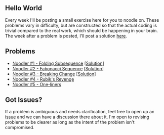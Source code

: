 ## Hello World

Every week I'll be posting a small exercise here for you to noodle on. These problems vary in difficulty, but are constructed so that the actual coding is trivial compared to the real work, which should be happening in your brain. The week after a problem is posted, I'll post a solution [here](https://github.com/whoshuu/weekly-noodler/tree/master/solutions). 

## Problems

* [Noodler #1 - Folding Subsequence](https://github.com/whoshuu/weekly-noodler/blob/master/folding-subsequence.md) [[Solution](https://github.com/whoshuu/weekly-noodler/tree/master/solutions/folding-subsequence/solution.md)]
* [Noodler #2 - Fabonacci Sequence](https://github.com/whoshuu/weekly-noodler/blob/master/fabonacci-sequence.md) [[Solution](https://github.com/whoshuu/weekly-noodler/tree/master/solutions/fabonacci-sequence/solution.md)]
* [Noodler #3 - Breaking Change](https://github.com/whoshuu/weekly-noodler/blob/master/breaking-change.md) [[Solution](https://github.com/whoshuu/weekly-noodler/tree/master/solutions/breaking-change/solution.md)]
* [Noodler #4 - Rubik's Revenge](https://github.com/whoshuu/weekly-noodler/blob/master/rubiks-revenge.md)
* [Noodler #5 - One-liners](https://github.com/whoshuu/weekly-noodler/blob/master/one-liners.md)

## Got Issues?

If a problem is ambiguous and needs clarification, feel free to open up an [issue](https://github.com/whoshuu/weekly-noodler/issues) and we can have a discussion there about it. I'm open to revising problems to be clearer as long as the intent of the problem isn't compromised.
